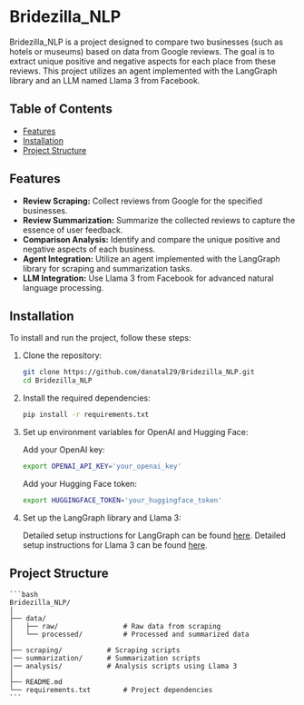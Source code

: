 # Bridezilla_NLP

Bridezilla_NLP is a project designed to compare two businesses (such as hotels or museums) based on data from Google reviews. The goal is to extract unique positive and negative aspects for each place from these reviews. This project utilizes an agent implemented with the LangGraph library and an LLM named Llama 3 from Facebook.

## Table of Contents

- [Features](#features)
- [Installation](#installation)
- [Project Structure](#project-structure)


## Features

- **Review Scraping:** Collect reviews from Google for the specified businesses.
- **Review Summarization:** Summarize the collected reviews to capture the essence of user feedback.
- **Comparison Analysis:** Identify and compare the unique positive and negative aspects of each business.
- **Agent Integration:** Utilize an agent implemented with the LangGraph library for scraping and summarization tasks.
- **LLM Integration:** Use Llama 3 from Facebook for advanced natural language processing.

## Installation

To install and run the project, follow these steps:

1. Clone the repository:

    ```bash
    git clone https://github.com/danatal29/Bridezilla_NLP.git
    cd Bridezilla_NLP
    ```

2. Install the required dependencies:

    ```bash
    pip install -r requirements.txt
    ```

3. Set up environment variables for OpenAI and Hugging Face:

    Add your OpenAI key:

    ```bash
    export OPENAI_API_KEY='your_openai_key'
    ```

    Add your Hugging Face token:

    ```bash
    export HUGGINGFACE_TOKEN='your_huggingface_token'
    ```

4. Set up the LangGraph library and Llama 3:

    Detailed setup instructions for LangGraph can be found [here](#).
    Detailed setup instructions for Llama 3 can be found [here](#).

## Project Structure

    ```bash
    Bridezilla_NLP/
    │
    ├── data/
    │   ├── raw/                # Raw data from scraping
    │   └── processed/          # Processed and summarized data
    │
    ├── scraping/           # Scraping scripts
    │── summarization/      # Summarization scripts
    │── analysis/           # Analysis scripts using Llama 3
    │
    ├── README.md
    └── requirements.txt        # Project dependencies
    ```
